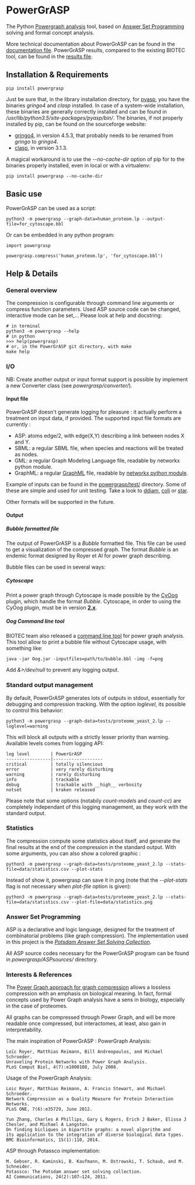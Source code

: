 # PowerGrASP
The Python [Powergraph analysis](https://en.wikipedia.org/wiki/Power_graph_analysis) tool,
based on [Answer Set Programming](https://en.wikipedia.org/wiki/Answer_set_programming) solving and formal concept analysis.

More technical documentation about PowerGrASP can be found in the [documentation file](doc/documentation.mkd).
PowerGrASP results, compared to the existing BIOTEC tool, can be found in the [results file](doc/results.mkd).



## Installation & Requirements

    pip install powergrasp

Just be sure that, in the library installation directory, for [pyasp](https://github.com/sthiele/pyasp),
you have the binaries *gringo4* and *clasp* installed.
In case of a system-wide installation, these binaries are generally correctly installed and can be found in */usr/lib/python3.5/site-packages/pyasp/bin/*.
The binaries, if not properly installed by pip, can be found on the sourceforge website:
- [gringo4](http://sourceforge.net/projects/potassco/files/gringo/4.5.3/), in version 4.5.3, that probably needs to be renamed from *gringo* to *gringo4*.
- [clasp](http://sourceforge.net/projects/potassco/files/clasp/3.1.3/), in version 3.1.3.

A magical workaround is to use the *--no-cache-dir* option of pip for to the binaries properly installed, even in local or with a virtualenv:

    pip install powergrasp --no-cache-dir


## Basic use
PowerGrASP can be used as a script:

    python3 -m powergrasp --graph-data=human_proteom.lp --output-file=for_cytoscape.bbl

Or can be embedded in any python program:

    import powergrasp

    powergrasp.compress('human_proteom.lp', 'for_cytoscape.bbl')


## Help & Details
### General overview
The compression is configurable through command line arguments or compress function parameters.
Used ASP source code can be changed, interactive mode can be set,… Please look at help and docstring:

    # in terminal
    python3 -m powergrasp --help
    # in python
    >>> help(powergrasp)
    # or, in the PowerGrASP git directory, with make
    make help



### I/O
NB: Create another output or input format support is possible by implement a new Converter class (see *powergrasp/converter/*).

#### Input file
PowerGrASP doesn't generate logging for pleasure : it actually perform a treatment on input data, if provided.
The supported input file formats are currently :
- ASP: atoms edge/2, with edge(X,Y) describing a link between nodes X and Y.
- SBML: a regular SBML file, when species and reactions will be treated as nodes.
- GML: a regular Graph Modeling Language file, readable by networkx python module.
- GraphML: a regular [GraphML](http://graphml.graphdrawing.org/) file, readable by [networkx python module](https://networkx.github.io/documentation/networkx-1.9/reference/readwrite.graphml.html).

Example of inputs can be found in the [powergrasp/test/](powergrasp/tests) directory.
Some of these are simple and used for unit testing. Take a look to [ddiam](powergrasp/tests/double_biclique.lp), [coli](powergrasp/tests/ecoli_2896-23.gml) or [star](powergrasp/tests/star.lp).

Other formats will be supported in the future.

#### Output

##### Bubble formatted file
The output of PowerGrASP is a *Bubble* formatted file. This file can be used to get a visualization of the compressed graph.
The format *Bubble* is an endemic format designed by Royer et Al for power graph describing.

Bubble files can be used in several ways:

##### Cytoscape
Print a power graph through Cytoscape is made possible by the [CyOog](http://www.biotec.tu-dresden.de/research/schroeder/powergraphs/) plugin,
which handle the format *Bubble*.
Cytoscape, in order to using the CyOog plugin, must be in version __[2.x](http://www.cytoscape.org/download_old_versions.html)__.

##### Oog Command line tool
BIOTEC team also released a [command line tool](http://www.biotec.tu-dresden.de/research/schroeder/powergraphs/download-command-line-tool.html) for power graph analysis.
This tool allow to print a bubble file without Cytoscape usage, with something like:

    java -jar Oog.jar -inputfiles=path/to/bubble.bbl -img -f=png

Add *&>/dev/null* to prevent any logging output.



### Standard output management
By default, PowerGrASP generates lots of outputs in stdout, essentially for debugging and compression tracking.
With the option *loglevel*, its possible to control this behavior:

    python3 -m powergrasp --graph-data=tests/proteome_yeast_2.lp --loglevel=warning

This will block all outputs with a strictly lesser priority than warning.
Available levels comes from logging API:

    log level        | PowerGrASP
    -----------------|-------------------
    critical         | totally silencious
    error            | very rarely disturbing
    warning          | rarely disturbing
    info             | trackable
    debug            | trackable with __high__ verbosity
    notset           | kraken released

Please note that some options (notabily *count-models* and *count-cc*) are completely independant of this logging management, as they work with the standard output.


### Statistics
The compression compute some statistics about itself, and generate the final results
at the end of the compression in the standard output.
With some arguments, you can also show a colored graphic :

    python3 -m powergrasp --graph-data=tests/proteome_yeast_2.lp --stats-file=data/statistics.csv --plot-stats

Instead of show it, powergrasp can save it in png (note that the *--plot-stats* flag is not necessary when *plot-file* option is given):

    python3 -m powergrasp --graph-data=tests/proteome_yeast_2.lp --stats-file=data/statistics.csv --plot-file=data/statistics.png


### Answer Set Programming
ASP is a declarative and logic language, designed for the treatment of combinatorial problems (like graph compression).
The implementation used in this project is the [*Potsdam Answer Set Solving Collection*](http://potassco.sourceforge.net/index.html).

All ASP source codes necessary for the PowerGrASP program can be found in *powergrasp/ASPsources/* directory.



### Interests & References

The [Power Graph approach for graph compression](https://en.wikipedia.org/wiki/Power_graph_analysis) allows a lossless compression with an emphasis on biological meaning.
In fact, formal concepts used by Power Graph analysis have a sens in biology, especially in the case of proteomes.

All graphs can be compressed through Power Graph, and will be more readable once compressed,
but interactomes, at least, also gain in interpretability.

The main inspiration of PowerGrASP : PowerGraph Analysis:

    Loïc Royer, Matthias Reimann, Bill Andreopoulos, and Michael Schroeder.
    Unraveling Protein Networks with Power Graph Analysis.
    PLoS Comput Biol, 4(7):e1000108, July 2008.

Usage of the PowerGraph Analysis:

    Loic Royer, Matthias Reimann, A. Francis Stewart, and Michael Schroeder.
    Network Compression as a Quality Measure for Protein Interaction Networks.
    PLoS ONE, 7(6):e35729, June 2012.

    Yun Zhang, Charles A Phillips, Gary L Rogers, Erich J Baker, Elissa J Chesler, and Michael A Langston.
    On finding bicliques in bipartite graphs: a novel algorithm and
    its application to the integration of diverse biological data types.
    BMC Bioinformatics, 15(1):110, 2014.

ASP through Potassco implementation:

    M. Gebser, R. Kaminski, B. Kaufmann, M. Ostrowski, T. Schaub, and M. Schneider.
    Potassco: The Potsdam answer set solving collection.
    AI Communications, 24(2):107–124, 2011.

